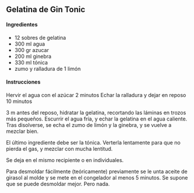 ## Gelatina de Gin Tonic

#### **Ingredientes**

* 12 sobres de gelatina
* 300 ml agua
* 300 gr azucar
* 200 ml ginebra
* 330 ml tónica
* zumo y ralladura de 1 limón

#### **Instrucciones**

Hervir el agua con el azúcar 2 minutos
Echar la ralladura y dejar en reposo 10 minutos


3 m antes del reposo, hidratar la gelatina, recortando las láminas en trozos más pequeños. Escurrir el agua fría, y echar la gelatina en el agua caliente. Tras disolverse, se echa el zumo de limón y la ginebra, y se vuelve a mezclar bien. 

El último ingrediente debe ser la tónica. Verterla lentamente para que no pierda el gas, y mezclar con mucha lentitud. 

Se deja en el mismo recipiente o en individuales. 

Para desmoldar fácilmente (teóricamente) previamente se le unta aceite de girasol al molde y se mete en el congelador al menos 5 minutos. Se supone que se puede desmoldar mejor. Pero nada.